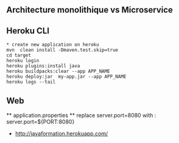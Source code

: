 ##  Architecture monolithique vs Microservice

## Heroku  CLI

```
* create new application on heroku
mvn  clean install -Dmaven.test.skip=true
cd target
heroku login
heroku plugins:install java
heroku buildpacks:clear --app APP_NAME
heroku deploy:jar  my-app.jar --app APP_NAME
heroku logs --tail
```

##  Web

** application.properties
** replace  server.port=8080  with :
server.port=${PORT:8080}

- http://javaformation.herokuapp.com/

